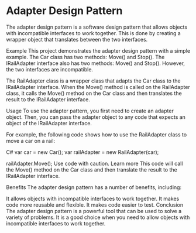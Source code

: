 # Adapter Design Pattern
The adapter design pattern is a software design pattern that allows objects with incompatible interfaces to work together. This is done by creating a wrapper object that translates between the two interfaces.

Example
This project demonstrates the adapter design pattern with a simple example. The Car class has two methods: Move() and Stop(). The IRailAdapter interface also has two methods: Move() and Stop(). However, the two interfaces are incompatible.

The RailAdapter class is a wrapper class that adapts the Car class to the IRailAdapter interface. When the Move() method is called on the RailAdapter class, it calls the Move() method on the Car class and then translates the result to the IRailAdapter interface.

Usage
To use the adapter pattern, you first need to create an adapter object. Then, you can pass the adapter object to any code that expects an object of the IRailAdapter interface.

For example, the following code shows how to use the RailAdapter class to move a car on a rail:

C#
var car = new Car();
var railAdapter = new RailAdapter(car);

railAdapter.Move();
Use code with caution. Learn more
This code will call the Move() method on the Car class and then translate the result to the IRailAdapter interface.

Benefits
The adapter design pattern has a number of benefits, including:

It allows objects with incompatible interfaces to work together.
It makes code more reusable and flexible.
It makes code easier to test.
Conclusion
The adapter design pattern is a powerful tool that can be used to solve a variety of problems. It is a good choice when you need to allow objects with incompatible interfaces to work together.